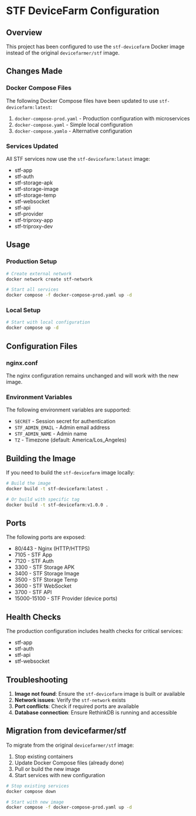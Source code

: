 # STF DeviceFarm Configuration

## Overview
This project has been configured to use the `stf-devicefarm` Docker image instead of the original `devicefarmer/stf` image.

## Changes Made

### Docker Compose Files
The following Docker Compose files have been updated to use `stf-devicefarm:latest`:

1. `docker-compose-prod.yaml` - Production configuration with microservices
2. `docker-compose.yaml` - Simple local configuration
3. `docker-compose.yamlo` - Alternative configuration

### Services Updated
All STF services now use the `stf-devicefarm:latest` image:
- stf-app
- stf-auth
- stf-storage-apk
- stf-storage-image
- stf-storage-temp
- stf-websocket
- stf-api
- stf-provider
- stf-triproxy-app
- stf-triproxy-dev

## Usage

### Production Setup
```bash
# Create external network
docker network create stf-network

# Start all services
docker compose -f docker-compose-prod.yaml up -d
```

### Local Setup
```bash
# Start with local configuration
docker compose up -d
```

## Configuration Files

### nginx.conf
The nginx configuration remains unchanged and will work with the new image.

### Environment Variables
The following environment variables are supported:
- `SECRET` - Session secret for authentication
- `STF_ADMIN_EMAIL` - Admin email address
- `STF_ADMIN_NAME` - Admin name
- `TZ` - Timezone (default: America/Los_Angeles)

## Building the Image

If you need to build the `stf-devicefarm` image locally:

```bash
# Build the image
docker build -t stf-devicefarm:latest .

# Or build with specific tag
docker build -t stf-devicefarm:v1.0.0 .
```

## Ports

The following ports are exposed:
- 80/443 - Nginx (HTTP/HTTPS)
- 7105 - STF App
- 7120 - STF Auth
- 3300 - STF Storage APK
- 3400 - STF Storage Image
- 3500 - STF Storage Temp
- 3600 - STF WebSocket
- 3700 - STF API
- 15000-15100 - STF Provider (device ports)

## Health Checks

The production configuration includes health checks for critical services:
- stf-app
- stf-auth
- stf-api
- stf-websocket

## Troubleshooting

1. **Image not found**: Ensure the `stf-devicefarm` image is built or available
2. **Network issues**: Verify the `stf-network` exists
3. **Port conflicts**: Check if required ports are available
4. **Database connection**: Ensure RethinkDB is running and accessible

## Migration from devicefarmer/stf

To migrate from the original `devicefarmer/stf` image:

1. Stop existing containers
2. Update Docker Compose files (already done)
3. Pull or build the new image
4. Start services with new configuration

```bash
# Stop existing services
docker compose down

# Start with new image
docker compose -f docker-compose-prod.yaml up -d
``` 